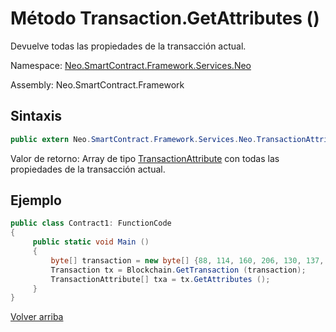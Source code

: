 # Método Transaction.GetAttributes ()

Devuelve todas las propiedades de la transacción actual.

Namespace: [Neo.SmartContract.Framework.Services.Neo](../../Neo.md)

Assembly: Neo.SmartContract.Framework

## Sintaxis

```c#
public extern Neo.SmartContract.Framework.Services.Neo.TransactionAttribute[] GetAttributes ()
```

Valor de retorno: Array de tipo [TransactionAttribute](../TransactionAttribute.md) con todas las propiedades de la transacción actual.

## Ejemplo

```c#
public class Contract1: FunctionCode
{
     public static void Main ()
     {
         byte[] transaction = new byte[] {88, 114, 160, 206, 130, 137, 41, 94, 119, 120, 242, 71, 232, 244, 3, 20, 165, 69, 182, 106, 185, 119, 239, 183, 65, 174, 220, 157, 251, 28, 215};
         Transaction tx = Blockchain.GetTransaction (transaction);
         TransactionAttribute[] txa = tx.GetAttributes ();
     }
}
```



[Volver arriba](../Transaction.md)
